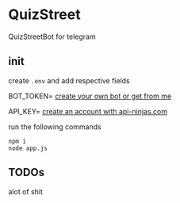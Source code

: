 # QuizStreet
QuizStreetBot for telegram

## init

create ```.env``` and add respective fields


BOT_TOKEN= [create your own bot or get from me](https://core.telegram.org/bots/tutorial#obtain-your-bot-token)

API_KEY= [create an account with api-ninjas.com](https://api-ninjas.com/profile)


run the following commands

```
npm i
node app.js
```

## TODOs

alot of shit